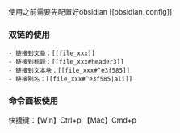 使用之前需要先配置好obsidian [[obsidian_config]]

### 双链的使用
```
- 链接到文章：[[file_xxx]]
- 链接到标题：[[file_xxx#header3]]
- 链接到文本块：[[file_xxx#^e3f585]]
- 链接别名：[[file_xxx#^e3f585|ali]]
```

### 命令面板使用
快捷键：【Win】Ctrl+p         【Mac】Cmd+p


